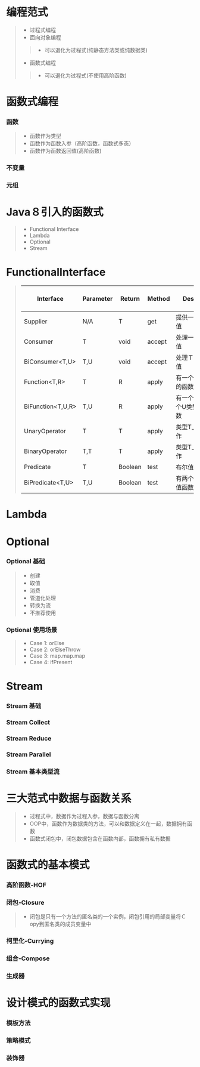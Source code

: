 # 编程范式
>- 过程式编程
>- 面向对象编程
>>* 可以退化为过程式(纯静态方法类或纯数据类)
>- 函数式编程
>>* 可以退化为过程式(不使用高阶函数)

# 函数式编程
### 函数
>- 函数作为类型
>- 函数作为函数入参（高阶函数，函数式多态）
>- 函数作为函数返回值(高阶函数)
### 不变量
### 元组

# Java８引入的函数式
>- Functional Interface
>- Lambda
>- Optional
>- Stream

# FunctionalInterface
>| Interface              | Parameter      | Return     |      Method      |         Description             |　　　      　Others    　 　　　  |
>|------------------------|----------------|------------|------------------|---------------------------------|--------------------------------|
>|  Supplier<T>           |   N/A          |   T        |      get         | 提供一个Ｔ类型的值　　　　　　　      |            N/A                 |
>|  Consumer<T>           |   T            |   void     |      accept      | 处理一个Ｔ类型的值　　　　　　　      |            N/A                 |
>|  BiConsumer<T,U>       |   T,U          |   void     |      accept      | 处理Ｔ和Ｕ类型的值　　　　　　　      |            N/A                 |
>|  Function<T,R>         |   T            |   R        |      apply       | 有一个Ｔ类型参数的函数　　　　　      |            N/A                 |
>|  BiFunction<T,U,R>     |   T,U          |   R        |      apply       | 有一个Ｔ类型和一个U类型参数的函数     |            N/A                 |
>|  UnaryOperator<T>      |   T            |   T        |      apply       | 类型T上的一元操作                  |            N/A                 |
>|  BinaryOperator<T>     |   T,T          |   T        |      apply       | 类型T上的二元操作                  |            N/A                 |
>|  Predicate<T>          |   T            |   Boolean  |      test        | 布尔值函数                        |            N/A                 |
>|  BiPredicate<T,U>      |   T,U          |   Boolean  |      test        | 有两个参数的布尔值函数              |            N/A                 |

# Lambda

# Optional
### Optional 基础
>- 创建
>- 取值
>- 消费
>- 管道化处理
>- 转换为流
>- 不推荐使用
### Optional 使用场景
>- Case 1: orElse
>- Case 2: orElseThrow
>- Case 3: map.map.map
>- Case 4: ifPresent

# Stream
### Stream 基础
### Stream Collect
### Stream Reduce
### Stream Parallel
### Stream 基本类型流

# 三大范式中数据与函数关系
>- 过程式中，数据作为过程入参，数据与函数分离 
>- OOP中，函数作为数据类的方法，可以和数据定义在一起，数据拥有函数
>- 函数式闭包中，闭包数据包含在函数内部，函数拥有私有数据


# 函数式的基本模式
### 高阶函数-HOF
### 闭包-Closure
>- 闭包是只有一个方法的匿名类的一个实例，闭包引用的局部变量将Ｃopy到匿名类的成员变量中
### 柯里化-Currying
### 组合-Compose
### 生成器

# 设计模式的函数式实现
### 模板方法
### 策略模式
### 装饰器